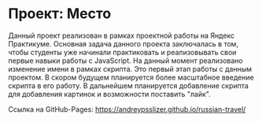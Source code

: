 # Проект: Место

Данный проект реализован в рамках проектной работы на Яндекс Практикуме.
Основная задача данного проекта заключалась в том, чтобы студенты уже начинали практиковать и реализовывать свои первые навыки работы с JavaScript. На данный момент реализовано изменение имени в рамках скрипта.
Это первый этап работы с данным проектом. В скором будущем планируется более масштабное введение скрипта в его работу. В дальнейшем планируется добавление скрипта для добавления картинок и возможности поставить "лайк".

Ссылка на GitHub-Pages: https://andreypsslizer.github.io/russian-travel/